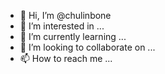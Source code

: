 - 👋 Hi, I’m @chulinbone
- 👀 I’m interested in ...
- 🌱 I’m currently learning ...
- 💞️ I’m looking to collaborate on ...
- 📫 How to reach me ...

<!---
chulinbone/chulinbone is a ✨ special ✨ repository because its `README.md` (this file) appears on your GitHub profile.
You can click the Preview link to take a look at your changes.
--->
